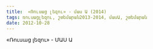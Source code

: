 ```yaml
---
title:  «Ռուսաց լեզու» - մաս Ա (2014) 
tags: ռուսացլեզու, շտեմարան2013-2014, մասԱ, շտեմարան
date: 2012-10-28
---
```



«Ռուսաց լեզու» - ՄԱՍ Ա
